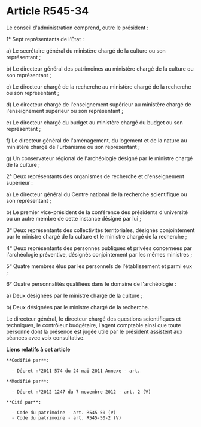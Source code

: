 # Article R545-34

Le conseil d'administration comprend, outre le président : 

1° Sept représentants de l'Etat : 

a) Le secrétaire général du ministère chargé de la culture ou son représentant ; 

b) Le directeur général des patrimoines au ministère chargé de la culture ou son représentant ; 

c) Le directeur chargé de la recherche au ministère chargé de la recherche ou son représentant ; 

d) Le directeur chargé de l'enseignement supérieur au ministère chargé de l'enseignement supérieur ou son représentant ; 

e) Le directeur chargé du budget au ministère chargé du budget ou son représentant ; 

f) Le directeur général de l'aménagement, du logement et de la nature au ministère chargé de l'urbanisme ou son
représentant ; 

g) Un conservateur régional de l'archéologie désigné par le ministre chargé de la culture ; 

2° Deux représentants des organismes de recherche et d'enseignement supérieur : 

a) Le directeur général du Centre national de la recherche scientifique ou son représentant ; 

b) Le premier vice-président de la conférence des présidents d'université ou un autre membre de cette instance désigné par
lui ; 

3° Deux représentants des collectivités territoriales, désignés conjointement par le ministre chargé de la culture et le
ministre chargé de la recherche ; 

4° Deux représentants des personnes publiques et privées concernées par l'archéologie préventive, désignés conjointement par
les mêmes ministres ; 

5° Quatre membres élus par les personnels de l'établissement et parmi eux ; 

6° Quatre personnalités qualifiées dans le domaine de l'archéologie : 

a) Deux désignées par le ministre chargé de la culture ; 

b) Deux désignées par le ministre chargé de la recherche. 

Le directeur général, le directeur chargé des questions scientifiques et techniques, le        contrôleur budgétaire, l'agent
comptable ainsi que toute personne dont la présence est jugée utile par le président assistent aux séances avec voix
consultative.

**Liens relatifs à cet article**

	**Codifié par**:

	  - Décret n°2011-574 du 24 mai 2011 Annexe - art.

	**Modifié par**:

	  - Décret n°2012-1247 du 7 novembre 2012 - art. 2 (V)

	**Cité par**:

	  - Code du patrimoine - art. R545-50 (V)
	  - Code du patrimoine - art. R545-50-2 (V)
